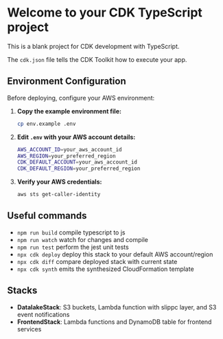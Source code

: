 # Welcome to your CDK TypeScript project

This is a blank project for CDK development with TypeScript.

The `cdk.json` file tells the CDK Toolkit how to execute your app.

## Environment Configuration

Before deploying, configure your AWS environment:

1. **Copy the example environment file:**
   ```bash
   cp env.example .env
   ```

2. **Edit `.env` with your AWS account details:**
   ```bash
   AWS_ACCOUNT_ID=your_aws_account_id
   AWS_REGION=your_preferred_region
   CDK_DEFAULT_ACCOUNT=your_aws_account_id
   CDK_DEFAULT_REGION=your_preferred_region
   ```

3. **Verify your AWS credentials:**
   ```bash
   aws sts get-caller-identity
   ```

## Useful commands

* `npm run build`   compile typescript to js
* `npm run watch`   watch for changes and compile
* `npm run test`    perform the jest unit tests
* `npx cdk deploy`  deploy this stack to your default AWS account/region
* `npx cdk diff`    compare deployed stack with current state
* `npx cdk synth`   emits the synthesized CloudFormation template

## Stacks

- **DatalakeStack**: S3 buckets, Lambda function with slippc layer, and S3 event notifications
- **FrontendStack**: Lambda functions and DynamoDB table for frontend services
